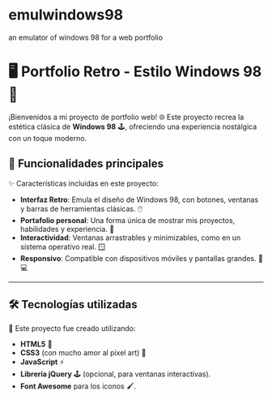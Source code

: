 # emulwindows98
an emulator of windows 98 for a web portfolio

# 🖥️ Portfolio Retro - Estilo Windows 98 🎨

¡Bienvenidos a mi proyecto de portfolio web! 🌐 Este proyecto recrea la estética clásica de **Windows 98** 🕹️, ofreciendo una experiencia nostálgica con un toque moderno.

## 📂 Funcionalidades principales

✨ Características incluidas en este proyecto:

- **Interfaz Retro**: Emula el diseño de Windows 98, con botones, ventanas y barras de herramientas clásicas. 🖱️  
- **Portafolio personal**: Una forma única de mostrar mis proyectos, habilidades y experiencia. 📜  
- **Interactividad**: Ventanas arrastrables y minimizables, como en un sistema operativo real. 🪟  
- **Responsivo**: Compatible con dispositivos móviles y pantallas grandes. 📱💻  

---

## 🛠️ Tecnologías utilizadas

🔧 Este proyecto fue creado utilizando:

- **HTML5** 🌟  
- **CSS3** (con mucho amor al pixel art) 🎨  
- **JavaScript** ⚡  
- **Librería jQuery** 🕹️ (opcional, para ventanas interactivas).  
- **Font Awesome** para los iconos 🖌️.  


